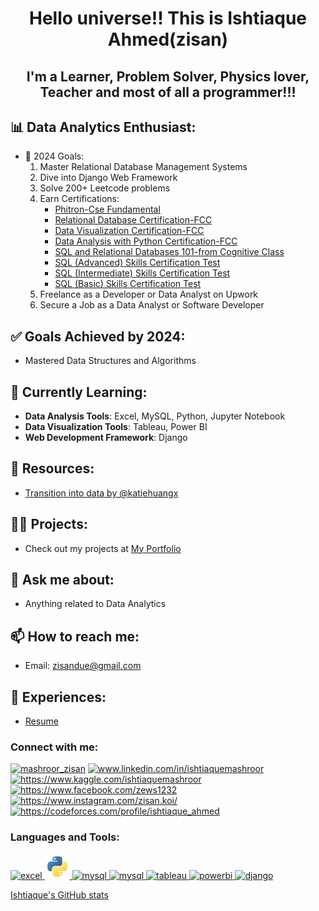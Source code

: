 <h1 align="center">Hello universe!! This is Ishtiaque Ahmed(zisan)</h1>
<h2 align="center">I'm a Learner, Problem Solver, Physics lover, Teacher and most of all a programmer!!!</h2>

## 📊 Data Analytics Enthusiast:

- 🥅 2024 Goals:
  1. Master Relational Database Management Systems
  2. Dive into Django Web Framework
  3. Solve 200+ Leetcode problems
  4. Earn Certifications:
     - [Phitron-Cse Fundamental](https://phitron.io/)
     - [Relational Database Certification-FCC](https://www.freecodecamp.org/learn/relational-database/)
     - [Data Visualization Certification-FCC](https://www.freecodecamp.org/learn/data-visualization/)
     - [Data Analysis with Python Certification-FCC](https://www.freecodecamp.org/learn/data-analysis-with-python/)
     - [SQL and Relational Databases 101-from Cognitive Class](https://cognitiveclass.ai/courses/learn-sql-relational-databases)
     - [SQL (Advanced) Skills Certification Test](https://www.hackerrank.com/skills-verification/sql_advanced)
     - [SQL (Intermediate) Skills Certification Test](https://www.hackerrank.com/skills-verification/sql_intermediate)
     - [SQL (Basic) Skills Certification Test](https://www.hackerrank.com/skills-verification/sql_basic)
  5. Freelance as a Developer or Data Analyst on Upwork
  6. Secure a Job as a Data Analyst or Software Developer

## ✅ Goals Achieved by 2024:
- Mastered Data Structures and Algorithms

## 🌱 Currently Learning:
- **Data Analysis Tools**: Excel, MySQL, Python, Jupyter Notebook
- **Data Visualization Tools**: Tableau, Power BI
- **Web Development Framework**: Django

## 🧠 Resources:
- [Transition into data by @katiehuangx](https://github.com/mashroorzisan/Transition-into-Data-Analytics)

## 👨‍💻 Projects:
- Check out my projects at [My Portfolio](https://mashroorzisan.wixsite.com/my-site)

## 💬 Ask me about:
- Anything related to Data Analytics

## 📫 How to reach me:
- Email: zisandue@gmail.com

## 📄 Experiences:
- [Resume](https://drive.google.com/file/d/16Xwpc8m2HGj1vTa7eQ43FV29t2L7CAO6/view?usp=sharing)

<h3 align="left">Connect with me:</h3>
<p align="left">
  <a href="https://twitter.com/mashroor_zisan" target="_blank"><img src="https://raw.githubusercontent.com/rahuldkjain/github-profile-readme-generator/master/src/images/icons/Social/twitter.svg" alt="mashroor_zisan" height="30" width="40" /></a>
  <a href="https://linkedin.com/in/www.linkedin.com/in/ishtiaquemashroor" target="_blank"><img src="https://raw.githubusercontent.com/rahuldkjain/github-profile-readme-generator/master/src/images/icons/Social/linked-in-alt.svg" alt="www.linkedin.com/in/ishtiaquemashroor" height="30" width="40" /></a>
  <a href="https://kaggle.com/https://www.kaggle.com/ishtiaquemashroor" target="_blank"><img src="https://raw.githubusercontent.com/rahuldkjain/github-profile-readme-generator/master/src/images/icons/Social/kaggle.svg" alt="https://www.kaggle.com/ishtiaquemashroor" height="30" width="40" /></a>
  <a href="https://fb.com/https://www.facebook.com/zews1232" target="_blank"><img src="https://raw.githubusercontent.com/rahuldkjain/github-profile-readme-generator/master/src/images/icons/Social/facebook.svg" alt="https://www.facebook.com/zews1232" height="30" width="40" /></a>
  <a href="https://instagram.com/https://www.instagram.com/zisan.koi/" target="_blank"><img src="https://raw.githubusercontent.com/rahuldkjain/github-profile-readme-generator/master/src/images/icons/Social/instagram.svg" alt="https://www.instagram.com/zisan.koi/" height="30" width="40" /></a>
  <a href="https://codeforces.com/profile/ishtiaque_ahmed" target="_blank"><img src="https://raw.githubusercontent.com/rahuldkjain/github-profile-readme-generator/master/src/images/icons/Social/codeforces.svg" alt="https://codeforces.com/profile/ishtiaque_ahmed" height="30" width="40" /></a>
</p>

<h3 align="left">Languages and Tools:</h3>
<p align="left"> 
  <a href="https://www.microsoft.com/en-us/microsoft-365/excel" target="_blank" rel="noreferrer"> 
    <img src="https://cdn.worldvectorlogo.com/logos/excel-4.svg" alt="excel" width="40" height="40"/> 
  </a>
  <a href="https://www.python.org" target="_blank" rel="noreferrer"> 
    <img src="https://raw.githubusercontent.com/devicons/devicon/master/icons/python/python-original.svg" alt="python" width="40" height="40"/> 
  </a>
  <a href="https://www.mysql.com/" target="_blank" rel="noreferrer"> 
    <img src="https://cdn.worldvectorlogo.com/logos/mysql-logo.svg" alt="mysql" width="40" height="40"/> 
  </a>
  <a href="https://www.postgresql.org/" target="_blank" rel="noreferrer"> 
    <img src="https://cdn.worldvectorlogo.com/logos/postgresql.svg" alt="mysql" width="40" height="40"/> 
  </a>
  <a href="https://www.tableau.com/" target="_blank" rel="noreferrer"> 
    <img src="https://cdn.worldvectorlogo.com/logos/tableau-software.svg" alt="tableau" width="40" height="40"/> 
  </a>
  <a href="https://powerbi.microsoft.com/" target="_blank" rel="noreferrer"> 
    <img src="https://cdn.worldvectorlogo.com/logos/power-bi.svg" alt="powerbi" width="40" height="40"/> 
  </a>
  <a href="https://www.djangoproject.com/" target="_blank" rel="noreferrer"> 
    <img src="https://www.svgrepo.com/show/373554/django.svg" alt="django" width="40" height="40"/> 

</p>

[Ishtiaque's GitHub stats](https://github-readme-stats.vercel.app/api?username=anuraghazra&show_icons=true&theme=transparent)
